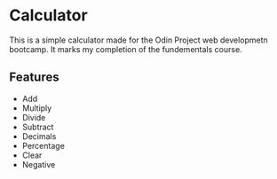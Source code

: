 # Calculator

This is a simple calculator made for the Odin Project web developmetn bootcamp. 
It marks my completion of the fundementals course.

## Features
- Add
- Multiply
- Divide
- Subtract
- Decimals
- Percentage
- Clear
- Negative
